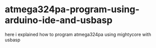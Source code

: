 # atmega324pa-program-using-arduino-ide-and-usbasp
here i explained how to program atmega324pa using mightycore with usbasp
